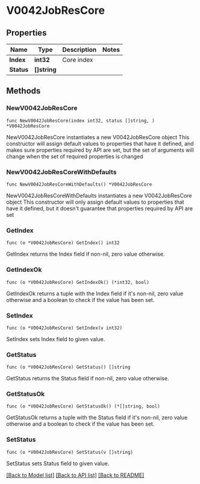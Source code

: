# V0042JobResCore

## Properties

Name | Type | Description | Notes
------------ | ------------- | ------------- | -------------
**Index** | **int32** | Core index | 
**Status** | **[]string** |  | 

## Methods

### NewV0042JobResCore

`func NewV0042JobResCore(index int32, status []string, ) *V0042JobResCore`

NewV0042JobResCore instantiates a new V0042JobResCore object
This constructor will assign default values to properties that have it defined,
and makes sure properties required by API are set, but the set of arguments
will change when the set of required properties is changed

### NewV0042JobResCoreWithDefaults

`func NewV0042JobResCoreWithDefaults() *V0042JobResCore`

NewV0042JobResCoreWithDefaults instantiates a new V0042JobResCore object
This constructor will only assign default values to properties that have it defined,
but it doesn't guarantee that properties required by API are set

### GetIndex

`func (o *V0042JobResCore) GetIndex() int32`

GetIndex returns the Index field if non-nil, zero value otherwise.

### GetIndexOk

`func (o *V0042JobResCore) GetIndexOk() (*int32, bool)`

GetIndexOk returns a tuple with the Index field if it's non-nil, zero value otherwise
and a boolean to check if the value has been set.

### SetIndex

`func (o *V0042JobResCore) SetIndex(v int32)`

SetIndex sets Index field to given value.


### GetStatus

`func (o *V0042JobResCore) GetStatus() []string`

GetStatus returns the Status field if non-nil, zero value otherwise.

### GetStatusOk

`func (o *V0042JobResCore) GetStatusOk() (*[]string, bool)`

GetStatusOk returns a tuple with the Status field if it's non-nil, zero value otherwise
and a boolean to check if the value has been set.

### SetStatus

`func (o *V0042JobResCore) SetStatus(v []string)`

SetStatus sets Status field to given value.



[[Back to Model list]](../README.md#documentation-for-models) [[Back to API list]](../README.md#documentation-for-api-endpoints) [[Back to README]](../README.md)


